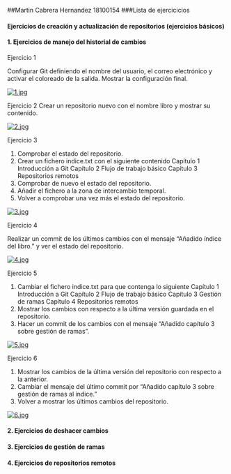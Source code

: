 ##Martin Cabrera Hernandez 18100154
###Lista de ejercicicios
#### Ejercicios de creación y actualización de repositorios (ejercicios básicos)
#### 1. Ejercicios de manejo del historial de cambios

Ejercicio 1

Configurar Git definiendo el nombre del usuario, el correo electrónico y activar el coloreado de la salida. Mostrar la configuración final.

[![1.jpg](https://i.postimg.cc/V6qrhZNw/1.jpg)](https://postimg.cc/473x75t2)



Ejercicio 2
Crear un repositorio nuevo con el nombre libro y mostrar su contenido.

[![2.jpg](https://i.postimg.cc/brqDf0Gt/2.jpg)](https://postimg.cc/dkSt8yjs)

Ejercicio 3

1. Comprobar el estado del repositorio.
2. Crear un fichero indice.txt con el siguiente contenido
Capítulo 1 Introducción a Git
Capítulo 2 Flujo de trabajo básico
Capítulo 3 Repositorios remotos
1. Comprobar de nuevo el estado del repositorio.
2. Añadir el fichero a la zona de intercambio temporal.
3. Volver a comprobar una vez más el estado del repositorio.

[![3.jpg](https://i.postimg.cc/J46ySkRs/3.jpg)](https://postimg.cc/KRTvM4kb)

Ejercicio 4

Realizar un commit de los últimos cambios con el mensaje “Añadido índice del libro.” y ver el estado del repositorio.

[![4.jpg](https://i.postimg.cc/mkVcLcM6/4.jpg)](https://postimg.cc/V0rs4kKj)


Ejercicio 5

1. Cambiar el fichero indice.txt para que contenga lo siguiente
Capítulo 1 Introducción a Git
Capítulo 2 Flujo de trabajo básico
Capítulo 3 Gestión de ramas
Capítulo 4 Repositorios remotos
2. Mostrar los cambios con respecto a la última versión guardada en el repositorio.
3. Hacer un commit de los cambios con el mensaje “Añadido capítulo 3 sobre gestión de ramas”.

[![5.jpg](https://i.postimg.cc/7YYGBVrv/5.jpg)](https://postimg.cc/Jtvz0jhK)

Ejercicio 6

1. Mostrar los cambios de la última versión del repositorio con respecto a la anterior.
2. Cambiar el mensaje del último commit por “Añadido capítulo 3 sobre gestión de ramas al índice.”
3. Volver a mostrar los últimos cambios del repositorio.

[![6.jpg](https://i.postimg.cc/BZCPczyc/6.jpg)](https://postimg.cc/RqN0vgvN)

#### 2. Ejercicios de deshacer cambios
#### 3. Ejercicios de gestión de ramas
#### 4. Ejercicios de repositorios remotos
